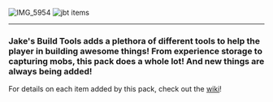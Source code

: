 ![IMG_5954](https://github.com/user-attachments/assets/ff15eef7-2cd8-4b75-b26b-994f87926660)
![jbt items](https://github.com/user-attachments/assets/eb6736d3-edbb-44f7-adf8-87ca70cec02a)


---

### Jake's Build Tools adds a plethora of different tools to help the player in building awesome things! From experience storage to capturing mobs, this pack does a whole lot! And new things are always being added!

For details on each item added by this pack, check out the [wiki](https://github.com/maybejake/Jakes-Build-Tools/wiki)!
